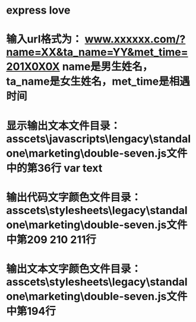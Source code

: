 
# express love

# 输入url格式为： www.xxxxxx.com/?name=XX&ta_name=YY&met_time=201X0X0X name是男生姓名，ta_name是女生姓名，met_time是相遇时间
# 显示输出文本文件目录：asscets\javascripts\lengacy\standalone\marketing\double-seven.js文件中的第36行 var text
# 输出代码文字颜色文件目录：asscets\stylesheets\legacy\standalone\marketing\double-seven.js文件中第209 210 211行
# 输出文本文字颜色文件目录：asscets\stylesheets\legacy\standalone\marketing\double-seven.js文件中第194行

